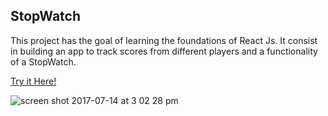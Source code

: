 ## StopWatch

This project has the goal of learning the foundations of React Js. It consist in
building an app to track scores from different players and a functionality of a StopWatch.

[Try it Here!](https://julianfcp.github.io/ScoreBoard)

![screen shot 2017-07-14 at 3 02 28 pm](https://user-images.githubusercontent.com/8947334/28228784-83347234-68a5-11e7-8ecb-e34860afdcee.png)
